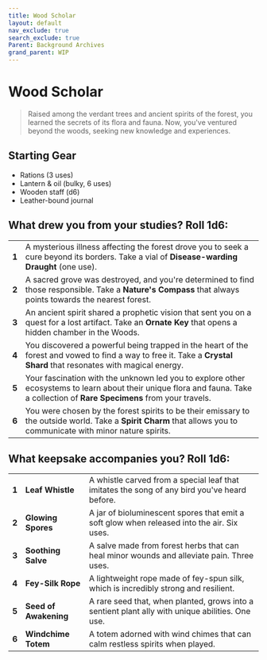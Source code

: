 ```yaml
---
title: Wood Scholar
layout: default
nav_exclude: true
search_exclude: true
Parent: Background Archives
grand_parent: WIP
---
```


# Wood Scholar

> Raised among the verdant trees and ancient spirits of the forest, you learned the secrets of its flora and fauna. Now, you've ventured beyond the woods, seeking new knowledge and experiences.

## Starting Gear

- Rations (3 uses)
- Lantern & oil (bulky, 6 uses)
- Wooden staff (d6)
- Leather-bound journal

## What drew you from your studies? Roll 1d6:

|       |                                                              |
| ----- | ------------------------------------------------------------ |
| **1** | A mysterious illness affecting the forest drove you to seek a cure beyond its borders. Take a vial of **Disease-warding Draught** (one use). |
| **2** | A sacred grove was destroyed, and you're determined to find those responsible. Take a **Nature's Compass** that always points towards the nearest forest. |
| **3** | An ancient spirit shared a prophetic vision that sent you on a quest for a lost artifact. Take an **Ornate Key** that opens a hidden chamber in the Woods. |
| **4** | You discovered a powerful being trapped in the heart of the forest and vowed to find a way to free it. Take a **Crystal Shard** that resonates with magical energy. |
| **5** | Your fascination with the unknown led you to explore other ecosystems to learn about their unique flora and fauna. Take a collection of **Rare Specimens** from your travels. |
| **6** | You were chosen by the forest spirits to be their emissary to the outside world. Take a **Spirit Charm** that allows you to communicate with minor nature spirits. |

## What keepsake accompanies you? Roll 1d6:

|       |                       |                                                              |
| ----- | --------------------- | ------------------------------------------------------------ |
| **1** | **Leaf Whistle**      | A whistle carved from a special leaf that imitates the song of any bird you've heard before. |
| **2** | **Glowing Spores**    | A jar of bioluminescent spores that emit a soft glow when released into the air. Six uses. |
| **3** | **Soothing Salve**    | A salve made from forest herbs that can heal minor wounds and alleviate pain. Three uses. |
| **4** | **Fey-Silk Rope**     | A lightweight rope made of fey-spun silk, which is incredibly strong and resilient. |
| **5** | **Seed of Awakening** | A rare seed that, when planted, grows into a sentient plant ally with unique abilities. One use. |
| **6** | **Windchime Totem**   | A totem adorned with wind chimes that can calm restless spirits when played. |

